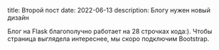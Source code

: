 title: Второй пост
date: 2022-06-13
description: Блогу нужен новый дизайн

Блог на Flask благополучно работает на 28 строчках кода:). Чтобы страница выглядела интереснее, мы скоро подключим Bootstrap.
